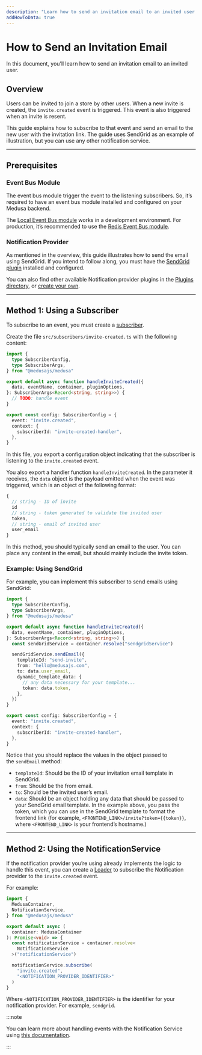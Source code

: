 ```yaml
---
description: "Learn how to send an invitation email to an invited user. This guide uses SendGrid as an example."
addHowToData: true
---
```


# How to Send an Invitation Email

In this document, you’ll learn how to send an invitation email to an invited user.

## Overview

Users can be invited to join a store by other users. When a new invite is created, the `invite.created` event is triggered. This event is also triggered when an invite is resent.

This guide explains how to subscribe to that event and send an email to the new user with the invitation link. The guide uses SendGrid as an example of illustration, but you can use any other notification service.

---

## Prerequisites

### Event Bus Module

The event bus module trigger the event to the listening subscribers. So, it’s required to have an event bus module installed and configured on your Medusa backend.

The [Local Event Bus module](../../../development/events/modules/local.md) works in a development environment. For production, it’s recommended to use the [Redis Event Bus module](../../../development/events/modules/redis.md).

### Notification Provider

As mentioned in the overview, this guide illustrates how to send the email using SendGrid. If you intend to follow along, you must have the [SendGrid plugin](../../../plugins/notifications/sendgrid.mdx) installed and configured.

You can also find other available Notification provider plugins in the [Plugins directory](https://medusajs.com/plugins/), or [create your own](../../../references/notification/classes/notification.AbstractNotificationService.mdx).

---

## Method 1: Using a Subscriber

To subscribe to an event, you must create a [subscriber](../../../development/events/subscribers.mdx).

Create the file `src/subscribers/invite-created.ts` with the following content:

```ts title="src/subscribers/invite-created.ts"
import { 
  type SubscriberConfig, 
  type SubscriberArgs,
} from "@medusajs/medusa"

export default async function handleInviteCreated({ 
  data, eventName, container, pluginOptions, 
}: SubscriberArgs<Record<string, string>>) {
  // TODO: handle event
}

export const config: SubscriberConfig = {
  event: "invite.created",
  context: {
    subscriberId: "invite-created-handler",
  },
}
```

In this file, you export a configuration object indicating that the subscriber is listening to the `invite.created` event.

You also export a handler function `handleInviteCreated`. In the parameter it receives, the `data` object is the payload emitted when the event was triggered, which is an object of the following format:

```ts
{
  // string - ID of invite
  id
  // string - token generated to validate the invited user
  token,
  // string - email of invited user
  user_email
}
```

In this method, you should typically send an email to the user. You can place any content in the email, but should mainly include the invite token.

### Example: Using SendGrid

For example, you can implement this subscriber to send emails using SendGrid:

```ts title="src/subscribers/invite.ts"
import { 
  type SubscriberConfig, 
  type SubscriberArgs,
} from "@medusajs/medusa"

export default async function handleInviteCreated({ 
  data, eventName, container, pluginOptions, 
}: SubscriberArgs<Record<string, string>>) {
  const sendGridService = container.resolve("sendgridService")

  sendGridService.sendEmail({
    templateId: "send-invite",
    from: "hello@medusajs.com",
    to: data.user_email,
    dynamic_template_data: {
      // any data necessary for your template...
      token: data.token,
    },
  })
}

export const config: SubscriberConfig = {
  event: "invite.created",
  context: {
    subscriberId: "invite-created-handler",
  },
}
```

Notice that you should replace the values in the object passed to the `sendEmail` method:

- `templateId`: Should be the ID of your invitation email template in SendGrid.
- `from`: Should be the from email.
- `to`: Should be the invited user’s email.
- `data`: Should be an object holding any data that should be passed to your SendGrid email template. In the example above, you pass the token, which you can use in the SendGrid template to format the frontend link (for example, `<FRONTEND_LINK>/invite?token={{token}}`, where `<FRONTEND_LINK>` is your frontend’s hostname.)

---

## Method 2: Using the NotificationService

If the notification provider you’re using already implements the logic to handle this event, you can create a [Loader](../../../development/loaders/overview.mdx) to subscribe the Notification provider to the `invite.created` event.

For example:

```ts title="src/loaders/customer-confirmation.ts"
import { 
  MedusaContainer, 
  NotificationService,
} from "@medusajs/medusa"

export default async (
  container: MedusaContainer
): Promise<void> => {
  const notificationService = container.resolve<
    NotificationService
  >("notificationService")

  notificationService.subscribe(
    "invite.created", 
    "<NOTIFICATION_PROVIDER_IDENTIFIER>"
  )
}
```

Where `<NOTIFICATION_PROVIDER_IDENTIFIER>` is the identifier for your notification provider. For example, `sendgrid`.

:::note

You can learn more about handling events with the Notification Service using [this documentation](../../../references/notification/classes/notification.AbstractNotificationService.mdx).

:::
